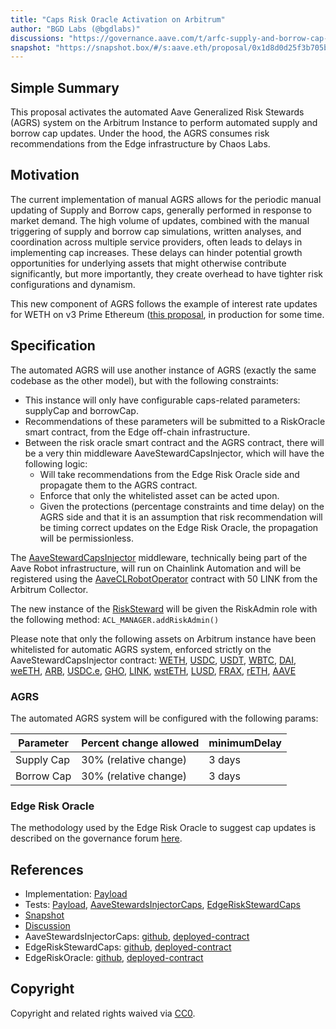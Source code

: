 ```yaml
---
title: "Caps Risk Oracle Activation on Arbitrum"
author: "BGD Labs (@bgdlabs)"
discussions: "https://governance.aave.com/t/arfc-supply-and-borrow-cap-risk-oracle-activation/20834"
snapshot: "https://snapshot.box/#/s:aave.eth/proposal/0x1d8d0d25f3b705bf207a130308658d15256e2cebc58d123e4ad9e7e3a177ac11"
---
```


## Simple Summary

This proposal activates the automated Aave Generalized Risk Stewards (AGRS) system on the Arbitrum Instance to perform automated supply and borrow cap updates.
Under the hood, the AGRS consumes risk recommendations from the Edge infrastructure by Chaos Labs.

## Motivation

The current implementation of manual AGRS allows for the periodic manual updating of Supply and Borrow caps, generally performed in response to market demand. The high volume of updates, combined with the manual triggering of supply and borrow cap simulations, written analyses, and coordination across multiple service providers, often leads to delays in implementing cap increases.
These delays can hinder potential growth opportunities for underlying assets that might otherwise contribute significantly, but more importantly, they create overhead to have tighter risk configurations and dynamism.

This new component of AGRS follows the example of interest rate updates for WETH on v3 Prime Ethereum ([this proposal](https://vote.onaave.com/proposal/?proposalId=200), in production for some time.

## Specification

The automated AGRS will use another instance of AGRS (exactly the same codebase as the other model), but with the following constraints:

- This instance will only have configurable caps-related parameters: supplyCap and borrowCap.
- Recommendations of these parameters will be submitted to a RiskOracle smart contract, from the Edge off-chain infrastructure.
- Between the risk oracle smart contract and the AGRS contract, there will be a very thin middleware AaveStewardCapsInjector, which will have the following logic:
  - Will take recommendations from the Edge Risk Oracle side and propagate them to the AGRS contract.
  - Enforce that only the whitelisted asset can be acted upon.
  - Given the protections (percentage constraints and time delay) on the AGRS side and that it is an assumption that risk recommendation will be timing correct updates on the Edge Risk Oracle, the propagation will be permissionless.

The [AaveStewardCapsInjector](https://arbiscan.io/address/0x35d53dEB2F6f40Ea7af32B6F8BEd88eA966DF1D9) middleware, technically being part of the Aave Robot infrastructure, will run on Chainlink Automation and will be registered using the [AaveCLRobotOperator](https://arbiscan.io/address/0xaa944aD95e51CB83C1f35FAEEDfC7d2c31B0BB4d) contract with 50 LINK from the Arbitrum Collector.

The new instance of the [RiskSteward](https://arbiscan.io/address/0x085e34722e04567df9e6d2c32e82fd74f3342e79) will be given the RiskAdmin role with the following method: `ACL_MANAGER.addRiskAdmin()`

Please note that only the following assets on Arbitrum instance have been whitelisted for automatic AGRS system, enforced strictly on the AaveStewardCapsInjector contract: [WETH](https://arbiscan.io/address/0x82aF49447D8a07e3bd95BD0d56f35241523fBab1), [USDC](https://arbiscan.io/address/0xaf88d065e77c8cC2239327C5EDb3A432268e5831), [USDT](https://arbiscan.io/address/0xFd086bC7CD5C481DCC9C85ebE478A1C0b69FCbb9), [WBTC](https://arbiscan.io/address/0x2f2a2543B76A4166549F7aaB2e75Bef0aefC5B0f), [DAI](https://arbiscan.io/address/0xDA10009cBd5D07dd0CeCc66161FC93D7c9000da1), [weETH](https://arbiscan.io/address/0x35751007a407ca6FEFfE80b3cB397736D2cf4dbe), [ARB](https://arbiscan.io/address/0x912CE59144191C1204E64559FE8253a0e49E6548), [USDC.e](https://arbiscan.io/address/0xFF970A61A04b1cA14834A43f5dE4533eBDDB5CC8), [GHO](https://arbiscan.io/address/0x7dfF72693f6A4149b17e7C6314655f6A9F7c8B33), [LINK](https://arbiscan.io/address/0xf97f4df75117a78c1A5a0DBb814Af92458539FB4), [wstETH](https://arbiscan.io/address/0x5979D7b546E38E414F7E9822514be443A4800529), [LUSD](https://arbiscan.io/address/0x93b346b6BC2548dA6A1E7d98E9a421B42541425b), [FRAX](https://arbiscan.io/address/0x17FC002b466eEc40DaE837Fc4bE5c67993ddBd6F), [rETH](https://arbiscan.io/address/0xEC70Dcb4A1EFa46b8F2D97C310C9c4790ba5ffA8), [AAVE](https://arbiscan.io/address/0xba5DdD1f9d7F570dc94a51479a000E3BCE967196)

### AGRS

The automated AGRS system will be configured with the following params:

| **Parameter** | **Percent change allowed** | **minimumDelay** |
| ------------- | -------------------------- | ---------------- |
| Supply Cap    | 30% (relative change)      | 3 days           |
| Borrow Cap    | 30% (relative change)      | 3 days           |

### Edge Risk Oracle

The methodology used by the Edge Risk Oracle to suggest cap updates is described on the governance forum [here](https://governance.aave.com/t/arfc-supply-and-borrow-cap-risk-oracle-activation/20834).

## References

- Implementation: [Payload](https://github.com/bgd-labs/aave-proposals-v3/blob/d273e3c2f3b1c5f0d5d6963664ef8d6dc09cd798/src/20250218_AaveV3Arbitrum_CapsRiskOracleActivationOnArbitrum/AaveV3Arbitrum_CapsRiskOracleActivationOnArbitrum_20250218.sol)
- Tests: [Payload](https://github.com/bgd-labs/aave-proposals-v3/blob/d273e3c2f3b1c5f0d5d6963664ef8d6dc09cd798/src/20250218_AaveV3Arbitrum_CapsRiskOracleActivationOnArbitrum/AaveV3Arbitrum_CapsRiskOracleActivationOnArbitrum_20250218.t.sol), [AaveStewardsInjectorCaps](https://github.com/aave-dao/aave-v3-risk-stewards/blob/dcfb2aca52f5cae34a68c2d5da8ba0f9260a0ee5/tests/AaveStewardsInjectorCaps.t.sol), [EdgeRiskStewardCaps](https://github.com/aave-dao/aave-v3-risk-stewards/blob/dcfb2aca52f5cae34a68c2d5da8ba0f9260a0ee5/tests/EdgeRiskStewardCaps.t.sol)
- [Snapshot](https://snapshot.box/#/s:aave.eth/proposal/0x1d8d0d25f3b705bf207a130308658d15256e2cebc58d123e4ad9e7e3a177ac11)
- [Discussion](https://governance.aave.com/t/arfc-supply-and-borrow-cap-risk-oracle-activation/20834)
- AaveStewardsInjectorCaps: [github](https://github.com/aave-dao/aave-v3-risk-stewards/blob/dcfb2aca52f5cae34a68c2d5da8ba0f9260a0ee5/src/contracts/AaveStewardInjectorCaps.sol), [deployed-contract](https://arbiscan.io/address/0x35d53dEB2F6f40Ea7af32B6F8BEd88eA966DF1D9)
- EdgeRiskStewardCaps: [github](https://github.com/aave-dao/aave-v3-risk-stewards/blob/dcfb2aca52f5cae34a68c2d5da8ba0f9260a0ee5/src/contracts/EdgeRiskStewardCaps.sol), [deployed-contract](https://arbiscan.io/address/0x085E34722e04567Df9E6d2c32e82fd74f3342e79)
- EdgeRiskOracle: [github](https://github.com/ChaosLabsInc/risk-oracle/blob/be09f47d749985f9537e185016d0f81c003a9fc9/src/RiskOracle.sol), [deployed-contract](https://arbiscan.io/address/0x861eeAdB55E41f161F31Acb1BFD4c70E3a964Aed)

## Copyright

Copyright and related rights waived via [CC0](https://creativecommons.org/publicdomain/zero/1.0/).
